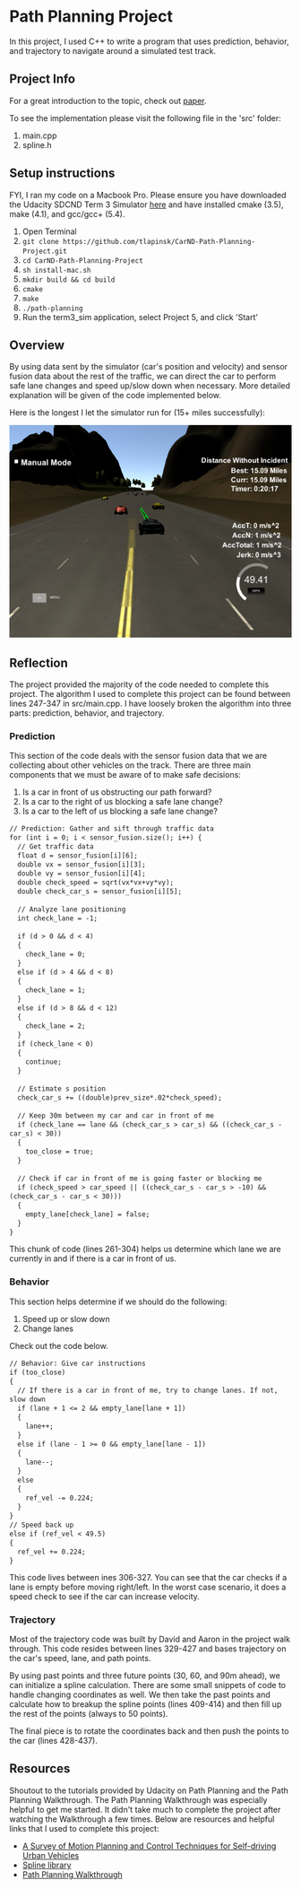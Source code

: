 # Path Planning Project
In this project, I used C++ to write a program that uses prediction, behavior, and trajectory to navigate around a simulated test track. 

## Project Info
For a great introduction to the topic, check out [paper](https://arxiv.org/pdf/1604.07446.pdf).

To see the implementation please visit the following file in the 'src' folder:

1. main.cpp
2. spline.h

## Setup instructions
FYI, I ran my code on a Macbook Pro. Please ensure you have downloaded the Udacity SDCND Term 3 Simulator [here](https://github.com/udacity/self-driving-car-sim/releases/) and have installed cmake (3.5), make (4.1), and gcc/gcc+ (5.4).

1. Open Terminal
2. `git clone https://github.com/tlapinsk/CarND-Path-Planning-Project.git`
3. `cd CarND-Path-Planning-Project`
4. `sh install-mac.sh`
5. `mkdir build && cd build`
6. `cmake`
7. `make`
8. `./path-planning`
9. Run the term3_sim application, select Project 5, and click 'Start'

## Overview
By using data sent by the simulator (car's position and velocity) and sensor fusion data about the rest of the traffic, we can direct the car to perform safe lane changes and speed up/slow down when necessary. More detailed explanation will be given of the code implemented below.

Here is the longest I let the simulator run for (15+ miles successfully):

![Best Output](https://github.com/tlapinsk/CarND-Path-Planning-Project/blob/master/output/Final.png?raw=true "Best Output")

## Reflection
The project provided the majority of the code needed to complete this project. The algorithm I used to complete this project can be found between lines 247-347 in src/main.cpp. I have loosely broken the algorithm into three parts: prediction, behavior, and trajectory.

### Prediction
This section of the code deals with the sensor fusion data that we are collecting about other vehicles on the track. There are three main components that we must be aware of to make safe decisions:

1. Is a car in front of us obstructing our path forward?
2. Is a car to the right of us blocking a safe lane change?
3. Is a car to the left of us blocking a safe lane change?

```
// Prediction: Gather and sift through traffic data
for (int i = 0; i < sensor_fusion.size(); i++) {
  // Get traffic data
  float d = sensor_fusion[i][6];
  double vx = sensor_fusion[i][3];
  double vy = sensor_fusion[i][4];
  double check_speed = sqrt(vx*vx+vy*vy);
  double check_car_s = sensor_fusion[i][5];
  
  // Analyze lane positioning
  int check_lane = -1;

  if (d > 0 && d < 4) 
  {
    check_lane = 0;
  } 
  else if (d > 4 && d < 8) 
  {
    check_lane = 1;
  } 
  else if (d > 8 && d < 12) 
  {
    check_lane = 2;
  }
  if (check_lane < 0) 
  {
    continue;
  }

  // Estimate s position
  check_car_s += ((double)prev_size*.02*check_speed);

  // Keep 30m between my car and car in front of me
  if (check_lane == lane && (check_car_s > car_s) && ((check_car_s - car_s) < 30)) 
  {
    too_close = true;
  }

  // Check if car in front of me is going faster or blocking me
  if (check_speed > car_speed || ((check_car_s - car_s > -10) && (check_car_s - car_s < 30))) 
  {
    empty_lane[check_lane] = false;
  }
}
```

This chunk of code (lines 261-304) helps us determine which lane we are currently in and if there is a car in front of us.

### Behavior
This section helps determine if we should do the following:

1. Speed up or slow down
2. Change lanes

Check out the code below.

```
// Behavior: Give car instructions
if (too_close) 
{
  // If there is a car in front of me, try to change lanes. If not, slow down
  if (lane + 1 <= 2 && empty_lane[lane + 1]) 
  {
    lane++;
  } 
  else if (lane - 1 >= 0 && empty_lane[lane - 1]) 
  {
    lane--;
  } 
  else 
  {
    ref_vel -= 0.224;
  }
}
// Speed back up
else if (ref_vel < 49.5) 
{
  ref_vel += 0.224;
}
```

This code lives between ines 306-327. You can see that the car checks if a lane is empty before moving right/left. In the worst case scenario, it does a speed check to see if the car can increase velocity.

### Trajectory
Most of the trajectory code was built by David and Aaron in the project walk through. This code resides between lines 329-427 and bases trajectory on the car's speed, lane, and path points.

By using past points and three future points (30, 60, and 90m ahead), we can initialize a spline calculation. There are some small snippets of code to handle changing coordinates as well. We then take the past points and calculate how to breakup the spline points (lines 409-414) and then fill up the rest of the points (always to 50 points).

The final piece is to rotate the coordinates back and then push the points to the car (lines 428-437). 

## Resources
Shoutout to the tutorials provided by Udacity on Path Planning and the Path Planning Walkthrough. The Path Planning Walkthrough was especially helpful to get me started. It didn't take much to complete the project after watching the Walkthrough a few times. Below are resources and helpful links that I used to complete this project:

- [A Survey of Motion Planning and Control
Techniques for Self-driving Urban Vehicles](https://arxiv.org/pdf/1604.07446.pdf)
- [Spline library](http://kluge.in-chemnitz.de/opensource/spline/)
- [Path Planning Walkthrough](https://www.youtube.com/watch?time_continue=1628&v=7sI3VHFPP0w)